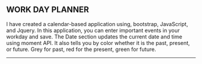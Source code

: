 ## **WORK DAY PLANNER**

I have created a calendar-based application using, bootstrap, JavaScript, and Jquery. 
In this application, you can enter important events in your workday and save. The Date section updates the current date and time using moment API.
It also tells you by color whether it is the past, present, or future. Grey for past, red for the present, green for future.
****



